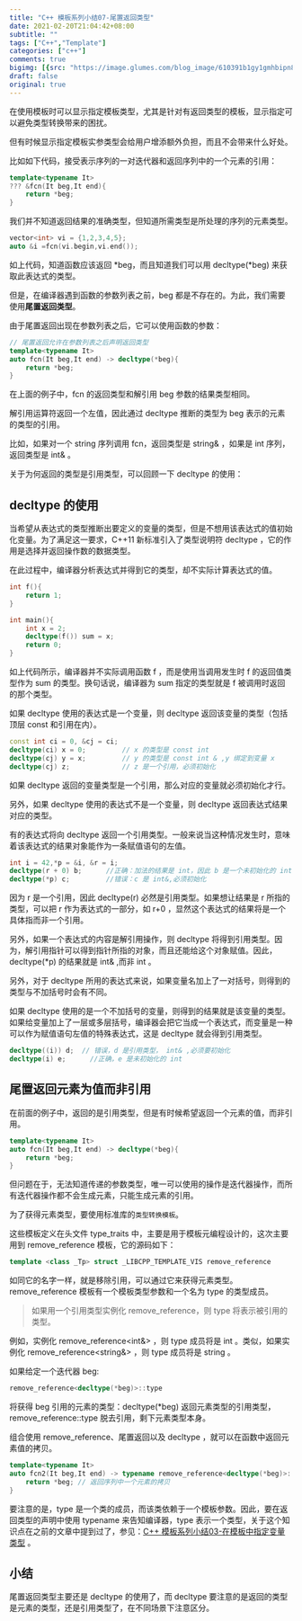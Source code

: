 ```yaml
---
title: "C++ 模板系列小结07-尾置返回类型"
date: 2021-02-20T21:04:42+08:00
subtitle: ""
tags: ["C++","Template"]
categories: ["c++"]
comments: true
bigimg: [{src: "https://image.glumes.com/blog_image/610391b1gy1gmhbipn8w5j208x0sgtk7.jpg", desc: ""}]
draft: false
original: true
---
```

在使用模板时可以显示指定模板类型，尤其是针对有返回类型的模板，显示指定可以避免类型转换带来的困扰。

但有时候显示指定模板实参类型会给用户增添额外负担，而且不会带来什么好处。

比如如下代码，接受表示序列的一对迭代器和返回序列中的一个元素的引用：

```cpp
template<typename It>
??? &fcn(It beg,It end){
    return *beg;
}
```

我们并不知道返回结果的准确类型，但知道所需类型是所处理的序列的元素类型。

```cpp
vector<int> vi = {1,2,3,4,5};
auto &i =fcn(vi.begin,vi.end());
```

如上代码，知道函数应该返回 *beg，而且知道我们可以用 decltype(*beg) 来获取此表达式的类型。

但是，在编译器遇到函数的参数列表之前，beg 都是不存在的。为此，我们需要使用**尾置返回类型**。

<!--more-->

由于尾置返回出现在参数列表之后，它可以使用函数的参数：

```cpp
// 尾置返回允许在参数列表之后声明返回类型
template<typename It>
auto fcn(It beg,It end) -> decltype(*beg){
    return *beg;
}
```

在上面的例子中，fcn 的返回类型和解引用 beg 参数的结果类型相同。

解引用运算符返回一个左值，因此通过 decltype 推断的类型为 beg 表示的元素的类型的引用。

比如，如果对一个 string 序列调用 fcn，返回类型是 string& ，如果是 int 序列，返回类型是 int& 。

关于为何返回的类型是引用类型，可以回顾一下 decltype 的使用：

## decltype 的使用

当希望从表达式的类型推断出要定义的变量的类型，但是不想用该表达式的值初始化变量。为了满足这一要求，C++11 新标准引入了类型说明符 decltype ，它的作用是选择并返回操作数的数据类型。

在此过程中，编译器分析表达式并得到它的类型，却不实际计算表达式的值。


```cpp
int f(){
    return 1;
}

int main(){
    int x = 2;
    decltype(f()) sum = x;
    return 0;
}
```

如上代码所示，编译器并不实际调用函数 f ，而是使用当调用发生时 f 的返回值类型作为 sum 的类型。换句话说，编译器为 sum 指定的类型就是 f 被调用时返回的那个类型。

如果 decltype 使用的表达式是一个变量，则 decltype 返回该变量的类型（包括顶层 const 和引用在内）。

```cpp
const int ci = 0, &cj = ci;
decltype(ci) x = 0;         // x 的类型是 const int
decltype(cj) y = x;         // y 的类型是 const int & ,y 绑定到变量 x
decltype(cj) z;             // z 是一个引用，必须初始化
```


如果 decltype 返回的变量类型是一个引用，那么对应的变量就必须初始化才行。

另外，如果 decltype 使用的表达式不是一个变量，则 decltype 返回表达式结果对应的类型。

有的表达式将向 decltype 返回一个引用类型。一般来说当这种情况发生时，意味着该表达式的结果对象能作为一条赋值语句的左值。

```cpp
int i = 42,*p = &i, &r = i;
decltype(r + 0) b;      //正确：加法的结果是 int，因此 b 是一个未初始化的 int
decltype(*p) c;         //错误：c 是 int&,必须初始化
```

因为 r 是一个引用，因此 decltype(r) 必然是引用类型。如果想让结果是 r 所指的类型，可以把 r 作为表达式的一部分，如 r+0 ，显然这个表达式的结果将是一个具体指而非一个引用。

另外，如果一个表达式的内容是解引用操作，则 decltype 将得到引用类型。因为，解引用指针可以得到指针所指的对象，而且还能给这个对象赋值。因此，decltype(*p) 的结果就是 int& ,而非 int 。


另外，对于 decltype 所用的表达式来说，如果变量名加上了一对括号，则得到的类型与不加括号时会有不同。

如果 decltype 使用的是一个不加括号的变量，则得到的结果就是该变量的类型。如果给变量加上了一层或多层括号，编译器会把它当成一个表达式，而变量是一种可以作为赋值语句左值的特殊表达式，这是 decltype 就会得到引用类型。

```cpp
decltype((i)) d;  // 错误，d 是引用类型， int& ,必须要初始化
decltype(i) e;      //正确，e 是未初始化的 int 
```


## 尾置返回元素为值而非引用

在前面的例子中，返回的是引用类型，但是有时候希望返回一个元素的值，而非引用。

```cpp
template<typename It>
auto fcn(It beg,It end) -> decltype(*beg){
    return *beg;
}
```

但问题在于，无法知道传递的参数类型，唯一可以使用的操作是迭代器操作，而所有迭代器操作都不会生成元素，只能生成元素的引用。

为了获得元素类型，要使用标准库的`类型转换模板`。

这些模板定义在头文件 type_traits 中，主要是用于模板元编程设计的，这次主要用到 remove_reference 模板，它的源码如下：

```cpp
template <class _Tp> struct _LIBCPP_TEMPLATE_VIS remove_reference        {typedef _LIBCPP_NODEBUG_TYPE _Tp type;};
```

如同它的名字一样，就是移除引用，可以通过它来获得元素类型。remove_reference 模板有一个模板类型参数和一个名为 type 的类型成员。

> 如果用一个引用类型实例化 remove_reference，则 type 将表示被引用的类型。

例如，实例化 remove_reference<int&> ，则 type 成员将是 int 。类似，如果实例化 remove_reference<string&> ，则 type 成员将是 string 。

如果给定一个迭代器 beg: 

```cpp
remove_reference<decltype(*beg)>::type
```

将获得 beg 引用的元素的类型：decltype(*beg) 返回元素类型的引用类型，remove_reference::type 脱去引用，剩下元素类型本身。

组合使用 remove_reference、尾置返回以及 decltype ，就可以在函数中返回元素值的拷贝。

```cpp
template<typename It>
auto fcn2(It beg,It end) -> typename remove_reference<decltype(*beg)>::type{
    return *beg; // 返回序列中一个元素的拷贝
}
```

要注意的是，type 是一个类的成员，而该类依赖于一个模板参数。因此，要在返回类型的声明中使用 typename 来告知编译器，type 表示一个类型，关于这个知识点在之前的文章中提到过了，参见：[C++ 模板系列小结03-在模板中指定变量类型](https://glumes.com/post/c++/c++-template-3/) 。

## 小结

尾置返回类型主要还是 decltype 的使用了，而 decltype 要注意的是返回的类型是元素的类型，还是引用类型了，在不同场景下注意区分。



